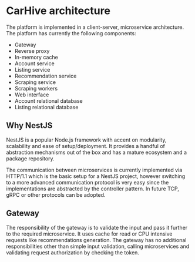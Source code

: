 # CarHive architecture

The platform is implemented in a client-server, microservice architecture. The platform has currently the following components:
- Gateway
- Reverse proxy
- In-memory cache
- Account service
- Listing service
- Recommendation service
- Scraping service
- Scraping workers
- Web interface
- Account relational database
- Listing relational database

## Why NestJS

NestJS is a popular Node.js framework with accent on modularity, scalability and ease of setup/deployment. It provides a handful of abstraction
mechanisms out of the box and has a mature ecosystem and a package repository.

The communication between microservices is currently implemented via HTTP/1.1 which is the basic setup for a NestJS project, however switching to
a more advanced communication protocol is very easy since the implementations are abstracted by the controller pattern. In future TCP, gRPC or other
protocols can be adopted.

## Gateway

The responsibility of the gateway is to validate the input and pass it further to the required microservice. It uses cache for read or CPU intensive requests
like recommendations generation. The gateway has no additional responsibilities other than simple input validation, calling microservices and 
validating request authorization by checking the token.
